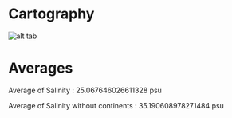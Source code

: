# Cartography

![alt tab]() 

# Averages

Average of Salinity : 25.067646026611328 psu

Average of Salinity without continents : 35.190608978271484 psu

